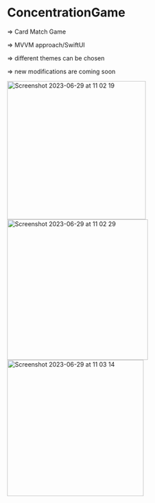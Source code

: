 # ConcentrationGame
=> Card Match Game

=> MVVM approach/SwiftUI

=> different themes can be chosen

=> new modifications are coming soon


<img width="323" alt="Screenshot 2023-06-29 at 11 02 19" src="https://github.com/YuliaShinkareva/ConcentrationGame/assets/112308390/e0c88cf2-aa26-4514-a856-b15cfa07bd61">
<img width="328" alt="Screenshot 2023-06-29 at 11 02 29" src="https://github.com/YuliaShinkareva/ConcentrationGame/assets/112308390/5564d9d2-4b17-4743-afce-33404bb35c88">
<img width="318" alt="Screenshot 2023-06-29 at 11 03 14" src="https://github.com/YuliaShinkareva/ConcentrationGame/assets/112308390/625bd870-8634-4ec5-95c2-d9f9f3d9c986">
